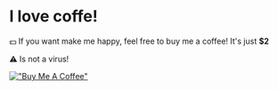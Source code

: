 # I love coffe!

💵 If you want make me happy, feel free to buy me a coffee! It's just **$2**

⚠️ Is not a virus! 

[!["Buy Me A Coffee"](https://www.buymeacoffee.com/assets/img/custom_images/orange_img.png)](https://www.buymeacoffee.com/100hnomeunome)
